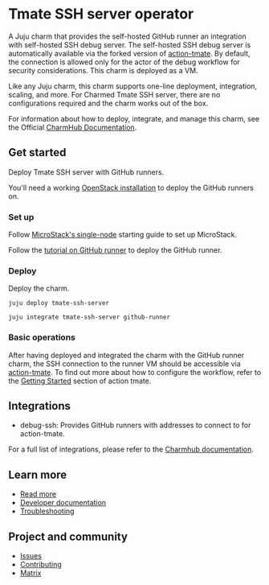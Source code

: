 # Tmate SSH server operator
<!-- Use this space for badges -->

A Juju charm that provides the self-hosted GitHub runner an integration with self-hosted SSH debug
server. The self-hosted SSH debug server is automatically available via the forked version of 
[action-tmate](https://github.com/canonical/action-tmate). By default, the connection is allowed
only for the actor of the debug workflow for security considerations. This charm is deployed as a
VM.

Like any Juju charm, this charm supports one-line deployment, integration, scaling, and more. For
Charmed Tmate SSH server, there are no configurations required and the charm works out of the box.

For information about how to deploy, integrate, and manage this charm, see the Official 
[CharmHub Documentation](https://charmhub.io/tmate-ssh-server).

## Get started
<!--Briefly summarize what the user will achieve in this guide.-->
Deploy Tmate SSH server with GitHub runners.

<!--Indicate software and hardware prerequisites-->
You'll need a working [OpenStack installation](https://microstack.run/docs/single-node) to deploy
the GitHub runners on.

### Set up

Follow [MicroStack's single-node](https://microstack.run/docs/single-node) starting guide to set 
up MicroStack.

Follow the [tutorial on GitHub runner](https://charmhub.io/github-runner) to deploy the GitHub
runner.

### Deploy

Deploy the charm.

```
juju deploy tmate-ssh-server

juju integrate tmate-ssh-server github-runner
```

### Basic operations
<!--Brief walkthrough of performing standard configurations or operations-->

After having deployed and integrated the charm with the GitHub runner charm, the SSH connection to
the runner VM should be accessible via [action-tmate](https://github.com/canonical/action-tmate).
To find out more about how to configure the workflow, refer to the [Getting Started](https://github.com/canonical/action-tmate?tab=readme-ov-file#getting-started) section of action tmate.

## Integrations
<!-- Information about particularly relevant interfaces, endpoints or libraries related to the charm. For example, peer relation endpoints required by other charms for integration.--> 
* debug-ssh: Provides GitHub runners with addresses to connect to for action-tmate.

For a full list of integrations, please refer to the [Charmhub documentation](https://charmhub.io/github-runner-image-builder/integrations).

## Learn more
* [Read more](https://charmhub.io/tmate-ssh-server) <!--Link to the charm's official documentation-->
* [Developer documentation](https://github.com/canonical/tmate-ssh-server-operator/blob/main/CONTRIBUTING.md) <!--Link to any developer documentation-->
* [Troubleshooting](https://matrix.to/#/#charmhub-charmdev:ubuntu.com)

## Project and community
* [Issues](https://github.com/canonical/tmate-ssh-server-operator/issues) <!--Link to GitHub issues (if applicable)-->
* [Contributing](https://github.com/canonical/tmate-ssh-server-operator/blob/main/CONTRIBUTING.md) <!--Link to any contribution guides--> 
* [Matrix](https://matrix.to/#/#charmhub-charmdev:ubuntu.com) <!--Link to contact info (if applicable), e.g. Matrix channel-->
